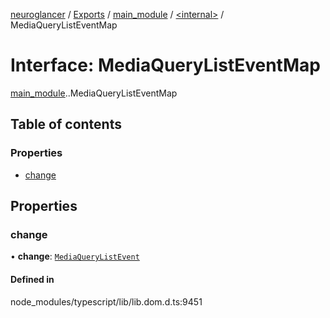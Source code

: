 [neuroglancer](../README.md) / [Exports](../modules.md) / [main\_module](../modules/main_module.md) / [<internal\>](../modules/main_module._internal_.md) / MediaQueryListEventMap

# Interface: MediaQueryListEventMap

[main_module](../modules/main_module.md).[<internal>](../modules/main_module._internal_.md).MediaQueryListEventMap

## Table of contents

### Properties

- [change](main_module._internal_.MediaQueryListEventMap.md#change)

## Properties

### change

• **change**: [`MediaQueryListEvent`](../modules/main_module._internal_.md#mediaquerylistevent)

#### Defined in

node_modules/typescript/lib/lib.dom.d.ts:9451
